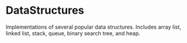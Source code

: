 # DataStructures
Implementations of several popular data structures. Includes array list, linked list, stack, queue, binary search tree, and heap.
